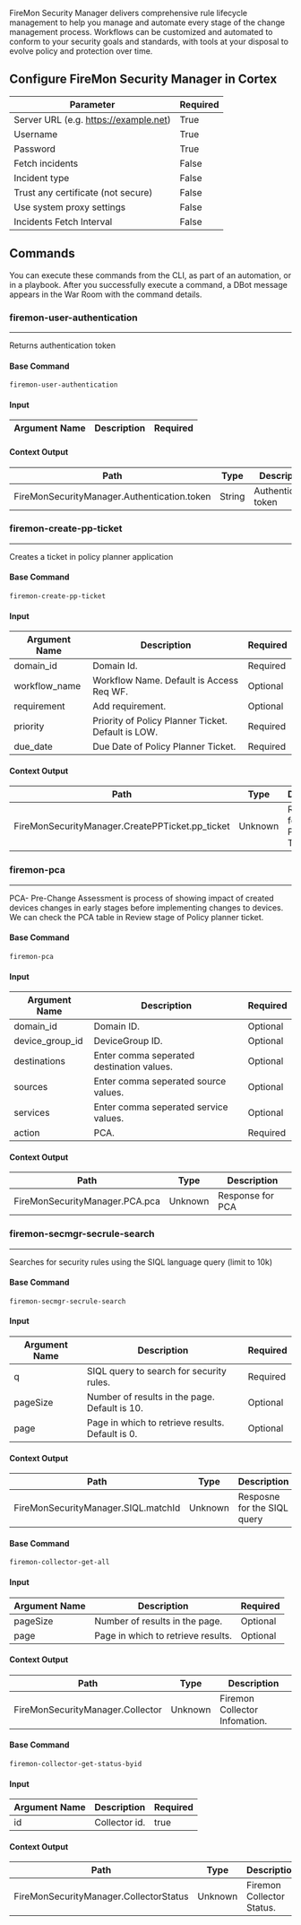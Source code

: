 FireMon Security Manager delivers comprehensive rule lifecycle management to help you manage and automate every stage of the change management process. Workflows can be customized and automated to conform to your security goals and standards, with tools at your disposal to evolve policy and protection over time.

## Configure FireMon Security Manager in Cortex


| **Parameter** | **Required** |
| --- | --- |
| Server URL (e.g. https://example.net) | True |
| Username | True |
| Password | True |
| Fetch incidents | False |
| Incident type | False |
| Trust any certificate (not secure) | False |
| Use system proxy settings | False |
| Incidents Fetch Interval | False |

## Commands

You can execute these commands from the CLI, as part of an automation, or in a playbook.
After you successfully execute a command, a DBot message appears in the War Room with the command details.

### firemon-user-authentication

***
Returns authentication token


#### Base Command

`firemon-user-authentication`

#### Input

| **Argument Name** | **Description** | **Required** |
| --- | --- | --- |


#### Context Output

| **Path** | **Type** | **Description** |
| --- | --- | --- |
| FireMonSecurityManager.Authentication.token | String | Authentication token | 

### firemon-create-pp-ticket

***
Creates a ticket in policy planner application


#### Base Command

`firemon-create-pp-ticket`

#### Input

| **Argument Name** | **Description** | **Required** |
| --- | --- | --- |
| domain_id | Domain Id. | Required | 
| workflow_name | Workflow Name. Default is Access Req WF. | Optional | 
| requirement | Add requirement. | Optional | 
| priority | Priority of Policy Planner Ticket. Default is LOW. | Required | 
| due_date | Due Date of Policy Planner Ticket. | Required | 


#### Context Output

| **Path** | **Type** | **Description** |
| --- | --- | --- |
| FireMonSecurityManager.CreatePPTicket.pp_ticket | Unknown | Response for Policy Planner Ticket | 

### firemon-pca

***
PCA- Pre-Change Assessment is process of showing impact of created devices changes in early stages before implementing changes to devices. 
We can check the PCA table in Review stage of Policy planner ticket.


#### Base Command

`firemon-pca`

#### Input

| **Argument Name** | **Description** | **Required** |
| --- | --- | --- |
| domain_id | Domain ID. | Optional | 
| device_group_id | DeviceGroup ID. | Optional | 
| destinations | Enter comma seperated destination values. | Optional | 
| sources | Enter comma seperated source values. | Optional | 
| services | Enter comma seperated service values. | Optional | 
| action | PCA. | Required | 


#### Context Output

| **Path** | **Type** | **Description** |
| --- | --- | --- |
| FireMonSecurityManager.PCA.pca | Unknown | Response for PCA | 

### firemon-secmgr-secrule-search

***
Searches for security rules using the SIQL language query (limit to 10k)


#### Base Command

`firemon-secmgr-secrule-search`

#### Input

| **Argument Name** | **Description** | **Required** |
| --- | --- | --- |
| q | SIQL query to search for security rules. | Required | 
| pageSize | Number of results in the page. Default is 10. | Optional | 
| page | Page in which to retrieve results. Default is 0. | Optional | 


#### Context Output

| **Path** | **Type** | **Description** |
| --- | --- | --- |
| FireMonSecurityManager.SIQL.matchId | Unknown | Resposne for the SIQL query | 


#### Base Command

`firemon-collector-get-all`

#### Input

| **Argument Name** | **Description** | **Required** |
| --- | --- | --- |
| pageSize | Number of results in the page. | Optional | 
| page | Page in which to retrieve results. | Optional | 


#### Context Output

| **Path** | **Type** | **Description** |
| --- | --- | --- |
| FireMonSecurityManager.Collector | Unknown | Firemon Collector Infomation. | 


#### Base Command

`firemon-collector-get-status-byid`

#### Input

| **Argument Name** | **Description** | **Required** |
| --- | --- | --- |
| id | Collector id. | true | 


#### Context Output

| **Path** | **Type** | **Description** |
| --- | --- | --- |
| FireMonSecurityManager.CollectorStatus | Unknown | Firemon Collector Status. | 